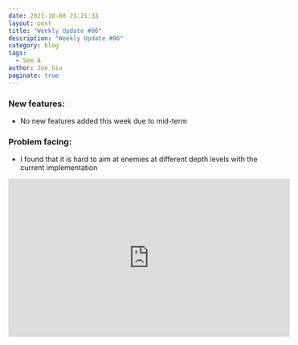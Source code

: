 ```yaml
---
date: 2021-10-08 23:21:33
layout: post
title: "Weekly Update #06"
description: "Weekly Update #06"
category: blog
tags:
  - Sem A
author: Joe Siu
paginate: true
---
```

### New features:

* No new features added this week due to mid-term

### Problem facing:

* I found that it is hard to aim at enemies at different depth levels with the current implementation

<iframe width="560" height="315" src="https://www.youtube.com/embed/a5_l9-oAODc" title="YouTube video player" frameborder="0" allow="accelerometer; autoplay; clipboard-write; encrypted-media; gyroscope; picture-in-picture" allowfullscreen></iframe>
